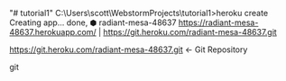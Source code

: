 "# tutorial1" 
C:\Users\scott\WebstormProjects\tutorial1>heroku create
Creating app... done, ⬢ radiant-mesa-48637
https://radiant-mesa-48637.herokuapp.com/ | https://git.heroku.com/radiant-mesa-48637.git



 https://git.heroku.com/radiant-mesa-48637.git  <- Git Repository
 
 git
